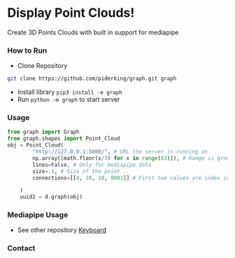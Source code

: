 # Display Point Clouds! 
Create 3D Points Clouds with built in support for mediapipe

### How to Run
- Clone Repository
```bash
git clone https://github.com/piderking/graph.git graph
```
- Install library ```pip3 install -e graph```
- Run ```python -m graph``` to start server

### Usage
```python 
from graph import Graph
from graph.shapes import Point_Cloud
obj = Point_Cloud(
        "http://127.0.0.1:5000/", # URL the server is running on
        np.array([math.floor(x/3) for x in range(63)]), # Ramge is group of Vector3
        lines=False, # Only for mediapipe data
        size=.1, # Size of the point
        connections=[[4, 20, 10, 9001]] # First two values are index in the array passed

    )
    uuid2 = d.graph(obj)
```
### Mediapipe Usage
- See other repository [Keyboard]()

### Contact